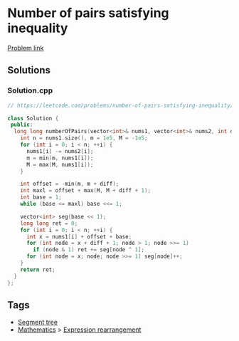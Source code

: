 # Number of pairs satisfying inequality

[Problem link](https://leetcode.com/problems/number-of-pairs-satisfying-inequality/)

## Solutions


### Solution.cpp
```cpp
// https://leetcode.com/problems/number-of-pairs-satisfying-inequality/

class Solution {
 public:
  long long numberOfPairs(vector<int>& nums1, vector<int>& nums2, int diff) {
    int n = nums1.size(), m = 1e5, M = -1e5;
    for (int i = 0; i < n; ++i) {
      nums1[i] -= nums2[i];
      m = min(m, nums1[i]);
      M = max(M, nums1[i]);
    }

    int offset = -min(m, m + diff);
    int maxl = offset + max(M, M + diff + 1);
    int base = 1;
    while (base <= maxl) base <<= 1;

    vector<int> seg(base << 1);
    long long ret = 0;
    for (int i = 0; i < n; ++i) {
      int x = nums1[i] + offset + base;
      for (int node = x + diff + 1; node > 1; node >>= 1)
        if (node & 1) ret += seg[node ^ 1];
      for (int node = x; node; node >>= 1) seg[node]++;
    }
    return ret;
  }
};
```
## Tags

* [Segment tree](/Collections/segment-tree.md#segment-tree)
* [Mathematics](/Collections/mathematics.md#mathematics) > [Expression rearrangement](/Collections/mathematics.md#expression-rearrangement)
